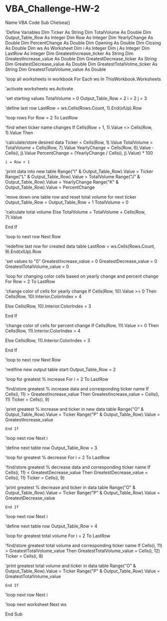 # VBA_Challenge-HW-2
Name VBA Code
Sub Chelsea()


'Define Variables
Dim Ticker As String
Dim TotalVolume As Double
Dim Output_Table_Row As Integer
Dim Row As Integer
Dim YearlyChange As Double
Dim PercentChange As Double
Dim Opening As Double
Dim Closing As Double
Dim ws As Worksheet
Dim i As Integer
Dim j As Integer
Dim LastRow As Integer
Dim GreatestIncrease_ticker As String
Dim GreatestIncrease_value As Double
Dim GreatestDecrease_ticker As String
Dim GreatestDecrease_value As Double
Dim GreatestTotalVolme_ticker As String
Dim GreatestTotalVolume_value As Double


'loop all worksheets in workbook
For Each ws In ThisWorkbook.Worksheets

'activate worksheets
ws.Activate

'set starting values
TotalVolume = 0
Output_Table_Row = 2
i = 2
j = 3

'define last row
LastRow = ws.Cells(Rows.Count, 1).End(xlUp).Row

'loop rows
For Row = 2 To LastRow

'find when ticker name changes
If Cells(Row + 1, 1).Value <> Cells(Row, 1).Value Then

'calculate/store desired data
    Ticker = Cells(Row, 1).Value
    TotalVolume = TotalVolume + Cells(Row, 7).Value
    YearlyChange = Cells(Row, 6).Value - Cells(i, j).Value
    PercentChange = (YearlyChange / Cells(i, j).Value) * 100

    i = Row + 1

'print data into new table
    Range("I" & Output_Table_Row).Value = Ticker
    Range("L" & Output_Table_Row).Value = TotalVolume
    Range("J" & Output_Table_Row).Value = YearlyChange
    Range("K" & Output_Table_Row).Value = PercentChange

'move down one table row and reset total volume for next ticker
    Output_Table_Row = Output_Table_Row + 1
    TotalVolume = 0

'calculate total volume
Else
    TotalVolume = TotalVolume + Cells(Row, 7).Value

End If

'loop to next row
Next Row


'redefine last row for created data table
LastRow = ws.Cells(Rows.Count, 9).End(xlUp).Row

'set values to "0"
GreatestIncrease_value = 0
GreatestDecrease_value = 0
GreatestTotalVolume_value = 0


'loop for changing color cells based on yearly change and percent change
For Row = 2 To LastRow

'change color of cells for yearly change
If Cells(Row, 10).Value >= 0 Then
    Cells(Row, 10).Interior.ColorIndex = 4

Else
    Cells(Row, 10).Interior.ColorIndex = 3

End If

'change color of cells for percent change
If Cells(Row, 11).Value >= 0 Then
    Cells(Row, 11).Interior.ColorIndex = 4

Else
    Cells(Row, 11).Interior.ColorIndex = 3

End If

'loop to next row
Next Row



'redifine new output table start
Output_Table_Row = 2

'loop for greatest % increase
For i = 2 To LastRow

'find/store greatest % increase data and corresponding ticker name
    If Cells(i, 11) > GreatestIncrease_value Then
        GreatestIncrease_value = Cells(i, 11)
        Ticker = Cells(i, 9)
        
'print greatest % increase and ticker in new data table
        Range("O" & Output_Table_Row).Value = Ticker
        Range("P" & Output_Table_Row).Value = GreatestIncrease_value
        
    End If
    
'loop next row
Next i

'define next table row
Output_Table_Row = 3

'loop for greatest % decrease
For i = 2 To LastRow

'find/store greatest % decrease data and corresponding ticker name
    If Cells(i, 11) < GreatestDecrease_value Then
        GreatestDecrease_value = Cells(i, 11)
        Ticker = Cells(i, 9)
        
'print greatest % decrease and ticker in data table
        Range("O" & Output_Table_Row).Value = Ticker
        Range("P" & Output_Table_Row).Value = GreatestDecrease_value
        
    End If
    
'loop next row
Next i

'define next table row
Output_Table_Row = 4

'loop for greatest total volume
For i = 2 To LastRow

'find/store greatest total volume and corresponding ticker name
    If Cells(i, 11) > GreatestTotalVolume_value Then
        GreatestTotalVolume_value = Cells(i, 12)
        Ticker = Cells(i, 9)
        
'print greatest total volume and ticker in data table
        Range("O" & Output_Table_Row).Value = Ticker
        Range("P" & Output_Table_Row).Value = GreatestTotalVolume_value
        
    End If
'loop next row
Next i

'loop next worksheet
Next ws


End Sub
